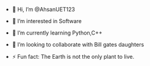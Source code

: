 - 👋 Hi, I’m @AhsanUET123
- 👀 I’m interested in Software 
- 🌱 I’m currently learning Python,C++
- 💞️ I’m looking to collaborate with Bill gates daughters 
  
- ⚡ Fun fact: The Earth is not the only plant to live.
<!---
AhsanUET123/AhsanUET123 is a ✨ special ✨ repository because its `README.md` (this file) appears on your GitHub profile.
You can click the Preview link to take a look at your changes.
--->
